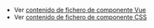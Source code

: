  - Ver [contenido de fichero de componente Vue](./zformtime.vue)
 - Ver [contenido de fichero de componente CSS](./zformtime.css)
